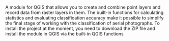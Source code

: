 A module for QGIS that allows you to create and combine point layers and record data from raster layers in them. The built-in functions for calculating statistics and evaluating classification accuracy make it possible to simplify the final stage of working with the classification of aerial photographs.
To install the project at the moment, you need to download the ZIP file and install the module in QGIS via the built-in QGIS functions
